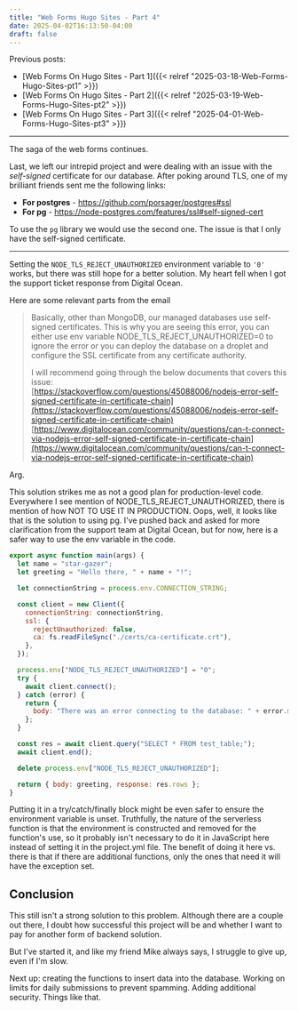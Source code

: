 ```yaml
---
title: "Web Forms Hugo Sites - Part 4"
date: 2025-04-02T16:13:50-04:00
draft: false
---
```


Previous posts:

- [Web Forms On Hugo Sites - Part 1]({{< relref "2025-03-18-Web-Forms-Hugo-Sites-pt1" >}})
- [Web Forms On Hugo Sites - Part 2]({{< relref "2025-03-19-Web-Forms-Hugo-Sites-pt2" >}})
- [Web Forms On Hugo Sites - Part 3]({{< relref "2025-04-01-Web-Forms-Hugo-Sites-pt3" >}})

---

The saga of the web forms continues.

Last, we left our intrepid project and were dealing with an issue with the _self-signed_ certificate for our database. After poking around TLS, one of my brilliant friends sent me the following links:

- **For postgres** - https://github.com/porsager/postgres#ssl
- **For pg** - https://node-postgres.com/features/ssl#self-signed-cert

To use the `pg` library we would use the second one. The issue is that I only have the self-signed certificate.

---

Setting the `NODE_TLS_REJECT_UNAUTHORIZED` environment variable to `'0'` works, but there was still hope for a better solution. My heart fell when I got the support ticket response from Digital Ocean.

Here are some relevant parts from the email

> Basically, other than MongoDB, our managed databases use self-signed certificates. This is why you are seeing this error, you can either use env variable NODE_TLS_REJECT_UNAUTHORIZED=0 to ignore the error or you can deploy the database on a droplet and configure the SSL certificate from any certificate authority.
>
> I will recommend going through the below documents that covers this issue:  
> [https://stackoverflow.com/questions/45088006/nodejs-error-self-signed-certificate-in-certificate-chain](https://stackoverflow.com/questions/45088006/nodejs-error-self-signed-certificate-in-certificate-chain)  
> [https://www.digitalocean.com/community/questions/can-t-connect-via-nodejs-error-self-signed-certificate-in-certificate-chain](https://www.digitalocean.com/community/questions/can-t-connect-via-nodejs-error-self-signed-certificate-in-certificate-chain)

Arg.

This solution strikes me as not a good plan for production-level code. Everywhere I see mention of NODE_TLS_REJECT_UNAUTHORIZED, there is mention of how NOT TO USE IT IN PRODUCTION. Oops, well, it looks like that is the solution to using pg. I've pushed back and asked for more clarification from the support team at Digital Ocean, but for now, here is a safer way to use the env variable in the code.

```javascript
export async function main(args) {
  let name = "star-gazer";
  let greeting = "Hello there, " + name + "!";

  let connectionString = process.env.CONNECTION_STRING;

  const client = new Client({
    connectionString: connectionString,
    ssl: {
      rejectUnauthorized: false,
      ca: fs.readFileSync("./certs/ca-certificate.crt"),
    },
  });

  process.env["NODE_TLS_REJECT_UNAUTHORIZED"] = "0";
  try {
    await client.connect();
  } catch (error) {
    return {
      body: "There was an error connecting to the database: " + error.message,
    };
  }

  const res = await client.query("SELECT * FROM test_table;");
  await client.end();

  delete process.env["NODE_TLS_REJECT_UNAUTHORIZED"];

  return { body: greeting, response: res.rows };
}
```

Putting it in a try/catch/finally block might be even safer to ensure the environment variable is unset. Truthfully, the nature of the serverless function is that the environment is constructed and removed for the function's use, so it probably isn't necessary to do it in JavaScript here instead of setting it in the project.yml file. The benefit of doing it here vs. there is that if there are additional functions, only the ones that need it will have the exception set.

## Conclusion

This still isn't a strong solution to this problem. Although there are a couple out there, I doubt how successful this project will be and whether I want to pay for another form of backend solution.

But I've started it, and like my friend Mike always says, I struggle to give up, even if I'm slow.

Next up: creating the functions to insert data into the database. Working on limits for daily submissions to prevent spamming. Adding additional security. Things like that.
